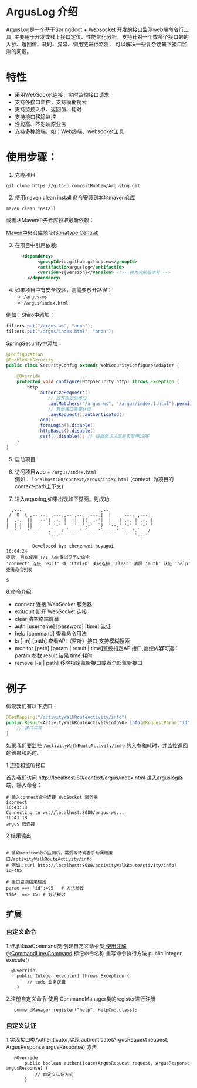 # ArgusLog 介绍

ArgusLog是一个基于SpringBoot + Websocket 开发的接口监测web端命令行工具, 主要用于开发或线上接口定位、性能优化分析，支持针对一个或多个接口的的入参、返回值、耗时、异常、调用链进行监测， 可以解决一些复杂场景下接口监测的问题。

# 特性
- 采用WebSocket连接，实时监控接口请求
- 支持多接口监控，支持模糊搜索
- 支持监控入参、返回值、耗时
- 支持接口移除监控
- 性能高、不影响原业务
- 支持多种终端，如：Web终端、websocket工具

# 使用步骤：

1. 克隆项目
```shell
git clone https://github.com/GitHubCew/ArgusLog.git
```

2. 使用maven clean install 命令安装到本地maven仓库
```shell
maven clean install
```
或者从Maven中央仓库拉取最新依赖：

[Maven中央仓库地址(Sonatype Central)](https://central.sonatype.com/artifact/io.github.githubcew/arguslog)


3. 在项目中引用依赖:

```xml
      <dependency>
            <groupId>io.github.githubcew</groupId>
            <artifactId>arguslog</artifactId>
            <version>${version}</version> <!-- 换为实际版本号 -->
        </dependency>
```

4. 如果项目中有安全校验，则需要放开路径：
    - `/argus-ws`
    - `/argus/index.html`


例如：Shiro中添加：

   ```java
   filters.put("/argus-ws", "anon");
   filters.put("/argus/index.html", "anon");
   ```

SpringSecurity中添加：
```java
@Configuration
@EnableWebSecurity
public class SecurityConfig extends WebSecurityConfigurerAdapter {
    
    @Override
    protected void configure(HttpSecurity http) throws Exception {
        http
            .authorizeRequests()
                // 放开指定的接口
                .antMatchers("/argus-ws", "/argus/index.1.html").permitAll()
                // 其他接口需要认证
                .anyRequest().authenticated()
            .and()
            .formLogin().disable()
            .httpBasic().disable()
            .csrf().disable(); // 根据需求决定是否禁用CSRF
    }
}
```


5. 启动项目


6. 访问项目web + `/argus/index.html`  
   例如： `localhost:80/context/argus/index.html` (context: 为项目的context-path上下文)


7. 进入arguslog,如果出现如下界面，则成功

``` shell
  ,---.                             ,--.                 
 /  O  \ ,--.--. ,---.,--.,--. ,---.|  |    ,---. ,---.  
|  .-.  ||  .--'| .-. |  ||  |(  .-'|  |   | .-. | .-. | 
|  | |  ||  |   ' '-' '  ''  '.-'  `)  '--.' '-' ' '-' ' 
`--' `--'`--'   .`-  / `----' `----'`-----' `---'.`-  /  
                `---'                            `---'   
                                                         
          Developed by: chenenwei heyugui               
16:04:24
提示: 可以使用 ↑/↓ 方向键浏览历史命令
'connect' 连接 'exit' 或 'Ctrl+D' 关闭连接 'clear' 清屏 'auth' 认证 'help' 查看命令列表

$
```

8.命令介绍
- connect 连接 WebSocket 服务器
- exit/quit 断开 WebSocket 连接
- clear 清空终端屏幕
- auth [username] [password] [time] 认证
- help [command] 查看命令用法
- ls [-m] [path] 查看API（监听）接口,支持模糊搜索
- monitor [path] [param | result | time]监控指定API接口,监控内容可选：param:参数 result:结果 time:耗时
- remove [-a | path] 移除指定监听接口或者全部监听接口


# 例子

假设我们有以下接口：

```java
@GetMapping("/activityWalkRouteActivity/info")
public Result<ActivityWalkRouteActivityInfoVO> info(@RequestParam("id") Long id) {
    // 接口实现
}
```

如果我们要监控 `/activityWalkRouteActivity/info` 的入参和耗时，并监控返回的结果和耗时。


1 连接和监听接口

首先我们访问 http://localhost:80/context/argus/index.html 进入arguslog终端，输入命令：

```shell
# 输入connect命令连接 WebSocket 服务器
$connect
16:43:18
Connecting to ws://localhost:8080/argus-ws...
16:43:18
argus 已连接
```

2 结果输出
```shell 

# 输如monitor命令监测后，需要等待或者手动调用接口/activityWalkRouteActivity/info
# 例如：curl http://localhost:8080/activityWalkRouteActivity/info?id=495

# 接口监测结果输出
param ==> "id":495   # 方法参数
time  ==> 151 # 方法耗时

```


## 扩展
### 自定义命令
1.继承BaseCommand类 创建自定义命令类,使用注解@CommandLine.Command 标记命令名称
重写命令执行方法  public Integer execute()
```
  @Override
    public Integer execute() throws Exception {
        // todo 业务逻辑
    }
```
2.注册自定义命令 使用 CommandManager类的register进行注册
 ```
    commandManager.register("help", HelpCmd.class);
 ```

### 自定义认证 
1.实现接口类Authenticator,实现 authenticate(ArgusRequest request, ArgusResponse argusResponse) 方法
 ```
    @Override
        public boolean authenticate(ArgusRequest request, ArgusResponse argusResponse) {
            // 自定义认证方式
        }
 ```
